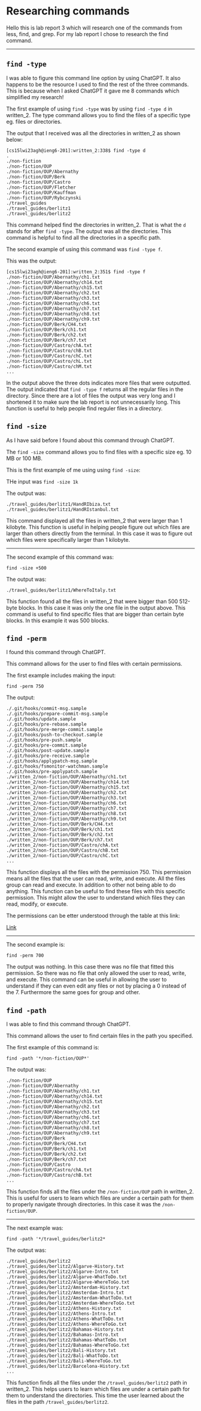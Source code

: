 # Researching commands 

Hello this is lab report 3 which will research one of the commands from less, find, and grep. For my lab report I chose to research the find command. 

--- 

## `find -type`

I was able to figure this command line option by using ChatGPT. It also happens to be the resource I used to find the rest of the three commands. This is because when I asked ChatGPT it gave me 8 commands which simplified my research!

The first example of using `find -type` was by using `find -type d` in written_2. The type command allows you to find the files of a specific type eg. files or directories. 

The output that I received was all the directories in written_2 as shown below:

```
[cs15lwi23agh@ieng6-201]:written_2:338$ find -type d
.
./non-fiction
./non-fiction/OUP
./non-fiction/OUP/Abernathy
./non-fiction/OUP/Berk
./non-fiction/OUP/Castro
./non-fiction/OUP/Fletcher
./non-fiction/OUP/Kauffman
./non-fiction/OUP/Rybczynski
./travel_guides
./travel_guides/berlitz1
./travel_guides/berlitz2
```

This command helped find the directories in written_2. That is what the `d` stands for after `find -type`. The output was all the directories. This command is helpful to find all the directories in a specific path. 

The second example of using this command was `find -type f`. 

This was the output:

```
[cs15lwi23agh@ieng6-201]:written_2:351$ find -type f
./non-fiction/OUP/Abernathy/ch1.txt
./non-fiction/OUP/Abernathy/ch14.txt
./non-fiction/OUP/Abernathy/ch15.txt
./non-fiction/OUP/Abernathy/ch2.txt
./non-fiction/OUP/Abernathy/ch3.txt
./non-fiction/OUP/Abernathy/ch6.txt
./non-fiction/OUP/Abernathy/ch7.txt
./non-fiction/OUP/Abernathy/ch8.txt
./non-fiction/OUP/Abernathy/ch9.txt
./non-fiction/OUP/Berk/CH4.txt
./non-fiction/OUP/Berk/ch1.txt
./non-fiction/OUP/Berk/ch2.txt
./non-fiction/OUP/Berk/ch7.txt
./non-fiction/OUP/Castro/chA.txt
./non-fiction/OUP/Castro/chB.txt
./non-fiction/OUP/Castro/chC.txt
./non-fiction/OUP/Castro/chL.txt
./non-fiction/OUP/Castro/chM.txt
...
```

In the output above the three dots indicates more files that were outputted. The output indicated that `find -type f` returns all the regular files in the directory. Since there are a lot of files the output was very long and I shortened it to make sure the lab report is not unnecessarily long. This function is useful to help people find reguler files in a directory. 

## `find -size`

As I have said before I found about this command through ChatGPT. 

The `find -size` command allows you to find files with a specific size eg. 10 MB or 100 MB.

This is the first example of me using using `find -size`:

THe input was `find -size 1k`

The output was:

```
./travel_guides/berlitz1/HandRIbiza.txt
./travel_guides/berlitz1/HandRIstanbul.txt
```

This command displayed all the files in written_2 that were larger than 1 kilobyte. This function is useful in helping people figure out which files are larger than others directly from the terminal. In this case it was to figure out which files were specifically larger than 1 kilobyte. 

---

The second example of this command was:

`find -size +500`

The output was:

```
./travel_guides/berlitz1/WhereToItaly.txt
```

This function found all the files in written_2 that were bigger than 500 512-byte blocks. In this case it was only the one file in the output above. This command is useful to find specific files that are bigger than certain byte blocks. In this example it was 500 blocks. 

## `find -perm`

I found this command through ChatGPT. 

This command allows for the user to find files with certain permissions.

The first example includes making the input:

`find -perm 750`

The output:

```
./.git/hooks/commit-msg.sample
./.git/hooks/prepare-commit-msg.sample
./.git/hooks/update.sample
./.git/hooks/pre-rebase.sample
./.git/hooks/pre-merge-commit.sample
./.git/hooks/push-to-checkout.sample
./.git/hooks/pre-push.sample
./.git/hooks/pre-commit.sample
./.git/hooks/post-update.sample
./.git/hooks/pre-receive.sample
./.git/hooks/applypatch-msg.sample
./.git/hooks/fsmonitor-watchman.sample
./.git/hooks/pre-applypatch.sample
./written_2/non-fiction/OUP/Abernathy/ch1.txt
./written_2/non-fiction/OUP/Abernathy/ch14.txt
./written_2/non-fiction/OUP/Abernathy/ch15.txt
./written_2/non-fiction/OUP/Abernathy/ch2.txt
./written_2/non-fiction/OUP/Abernathy/ch3.txt
./written_2/non-fiction/OUP/Abernathy/ch6.txt
./written_2/non-fiction/OUP/Abernathy/ch7.txt
./written_2/non-fiction/OUP/Abernathy/ch8.txt
./written_2/non-fiction/OUP/Abernathy/ch9.txt
./written_2/non-fiction/OUP/Berk/CH4.txt
./written_2/non-fiction/OUP/Berk/ch1.txt
./written_2/non-fiction/OUP/Berk/ch2.txt
./written_2/non-fiction/OUP/Berk/ch7.txt
./written_2/non-fiction/OUP/Castro/chA.txt
./written_2/non-fiction/OUP/Castro/chB.txt
./written_2/non-fiction/OUP/Castro/chC.txt
...
```

This function displays all the files with the permission 750. This permission means all the files that the user can read, write, and execute. All the files group can read and execute. In addition to other not being able to do anything. This function can be useful to find these files with this specific permission. This might allow the user to understand which files they can read, modify, or execute. 

The permissions can be etter understood through the table at this link:

[Link](https://www.multacom.com/faq/password_protection/file_permissions.htm)

---

The second example is:

`find -perm 700`

The output was nothing. In this case there was no file that fitted this permission. So there was no file that only allowed the user to read, write, and execute. This command can be useful in allowing the user to understand if they can even edit any files or not by placing a 0 instead of the 7. Furthermore the same goes for group and other. 

## `find -path`

I was able to find this command through ChatGPT. 

This command allows the user to find certain files in the path you specified.  

The first example of this command is:

`find -path '*/non-fiction/OUP*'`

The output was:

```
./non-fiction/OUP
./non-fiction/OUP/Abernathy
./non-fiction/OUP/Abernathy/ch1.txt
./non-fiction/OUP/Abernathy/ch14.txt
./non-fiction/OUP/Abernathy/ch15.txt
./non-fiction/OUP/Abernathy/ch2.txt
./non-fiction/OUP/Abernathy/ch3.txt
./non-fiction/OUP/Abernathy/ch6.txt
./non-fiction/OUP/Abernathy/ch7.txt
./non-fiction/OUP/Abernathy/ch8.txt
./non-fiction/OUP/Abernathy/ch9.txt
./non-fiction/OUP/Berk
./non-fiction/OUP/Berk/CH4.txt
./non-fiction/OUP/Berk/ch1.txt
./non-fiction/OUP/Berk/ch2.txt
./non-fiction/OUP/Berk/ch7.txt
./non-fiction/OUP/Castro
./non-fiction/OUP/Castro/chA.txt
./non-fiction/OUP/Castro/chB.txt
...
```

This function finds all the files under the `/non-fiction/OUP` path in written_2. This is useful for users to learn which files are under a certain path for them to properly navigate through directories. In this case it was the `/non-fiction/OUP`.

---

The next example was:

`find -path '*/travel_guides/berlitz2*`

The output was:

```
./travel_guides/berlitz2
./travel_guides/berlitz2/Algarve-History.txt
./travel_guides/berlitz2/Algarve-Intro.txt
./travel_guides/berlitz2/Algarve-WhatToDo.txt
./travel_guides/berlitz2/Algarve-WhereToGo.txt
./travel_guides/berlitz2/Amsterdam-History.txt
./travel_guides/berlitz2/Amsterdam-Intro.txt
./travel_guides/berlitz2/Amsterdam-WhatToDo.txt
./travel_guides/berlitz2/Amsterdam-WhereToGo.txt
./travel_guides/berlitz2/Athens-History.txt
./travel_guides/berlitz2/Athens-Intro.txt
./travel_guides/berlitz2/Athens-WhatToDo.txt
./travel_guides/berlitz2/Athens-WhereToGo.txt
./travel_guides/berlitz2/Bahamas-History.txt
./travel_guides/berlitz2/Bahamas-Intro.txt
./travel_guides/berlitz2/Bahamas-WhatToDo.txt
./travel_guides/berlitz2/Bahamas-WhereToGo.txt
./travel_guides/berlitz2/Bali-History.txt
./travel_guides/berlitz2/Bali-WhatToDo.txt
./travel_guides/berlitz2/Bali-WhereToGo.txt
./travel_guides/berlitz2/Barcelona-History.txt
...
```

This function finds all the files under the `/travel_guides/berlitz2` path in written_2. This helps users to learn which files are under a certain path for them to understand the directories. This time the user learned about the files in the path `/travel_guides/berlitz2`.

